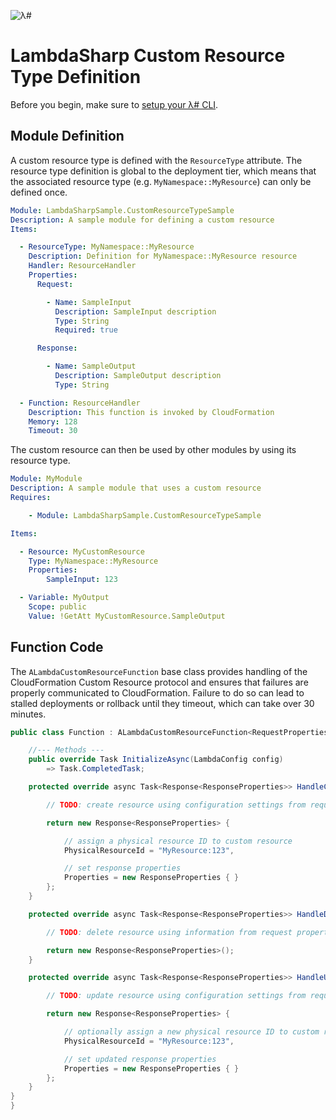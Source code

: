 ![λ#](../../Docs/LambdaSharp_v2_small.png)

# LambdaSharp Custom Resource Type Definition

Before you begin, make sure to [setup your λ# CLI](../../Docs/).

## Module Definition

A custom resource type is defined with the `ResourceType` attribute. The resource type definition is global to the deployment tier, which means that the associated resource type (e.g. `MyNamespace::MyResource`) can only be defined once.

```yaml
Module: LambdaSharpSample.CustomResourceTypeSample
Description: A sample module for defining a custom resource
Items:

  - ResourceType: MyNamespace::MyResource
    Description: Definition for MyNamespace::MyResource resource
    Handler: ResourceHandler
    Properties:
      Request:

        - Name: SampleInput
          Description: SampleInput description
          Type: String
          Required: true

      Response:

        - Name: SampleOutput
          Description: SampleOutput description
          Type: String

  - Function: ResourceHandler
    Description: This function is invoked by CloudFormation
    Memory: 128
    Timeout: 30
```

The custom resource can then be used by other modules by using its resource type.
```yaml
Module: MyModule
Description: A sample module that uses a custom resource
Requires:

    - Module: LambdaSharpSample.CustomResourceTypeSample

Items:

  - Resource: MyCustomResource
    Type: MyNamespace::MyResource
    Properties:
        SampleInput: 123

  - Variable: MyOutput
    Scope: public
    Value: !GetAtt MyCustomResource.SampleOutput
```

## Function Code

The `ALambdaCustomResourceFunction` base class provides handling of the CloudFormation Custom Resource protocol and ensures that failures are properly communicated to CloudFormation. Failure to do so can lead to stalled deployments or rollback until they timeout, which can take over 30 minutes.

```csharp
public class Function : ALambdaCustomResourceFunction<RequestProperties, ResponseProperties> {

    //--- Methods ---
    public override Task InitializeAsync(LambdaConfig config)
        => Task.CompletedTask;

    protected override async Task<Response<ResponseProperties>> HandleCreateResourceAsync(Request<RequestProperties> request) {

        // TODO: create resource using configuration settings from request properties

        return new Response<ResponseProperties> {

            // assign a physical resource ID to custom resource
            PhysicalResourceId = "MyResource:123",

            // set response properties
            Properties = new ResponseProperties { }
        };
    }

    protected override async Task<Response<ResponseProperties>> HandleDeleteResourceAsync(Request<RequestProperties> request) {

        // TODO: delete resource using information from request properties

        return new Response<ResponseProperties>();
    }

    protected override async Task<Response<ResponseProperties>> HandleUpdateResourceAsync(Request<RequestProperties> request) {

        // TODO: update resource using configuration settings from request properties

        return new Response<ResponseProperties> {

            // optionally assign a new physical resource ID to custom resource
            PhysicalResourceId = "MyResource:123",

            // set updated response properties
            Properties = new ResponseProperties { }
        };
    }
}
}
```
